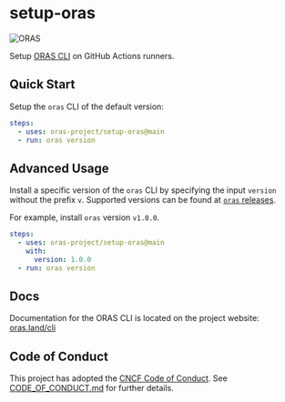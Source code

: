 # setup-oras

![ORAS](https://github.com/oras-project/oras-www/raw/main/docs/assets/images/oras.png)

Setup [ORAS CLI](https://github.com/oras-project/oras) on GitHub Actions runners.

## Quick Start

Setup the `oras` CLI of the default version:

```yaml
steps:
  - uses: oras-project/setup-oras@main
  - run: oras version
```

## Advanced Usage

Install a specific version of the `oras` CLI by specifying the input `version` without the prefix `v`.
Supported versions can be found at [`oras` releases](https://github.com/oras-project/oras/releases).

For example, install `oras` version `v1.0.0`.

```yaml
steps:
  - uses: oras-project/setup-oras@main
    with:
      version: 1.0.0
  - run: oras version
```

## Docs

Documentation for the ORAS CLI is located on
the project website: [oras.land/cli](https://oras.land/cli/)

## Code of Conduct

This project has adopted the [CNCF Code of Conduct](https://github.com/cncf/foundation/blob/master/code-of-conduct.md). See [CODE_OF_CONDUCT.md](CODE_OF_CONDUCT.md) for further details.
